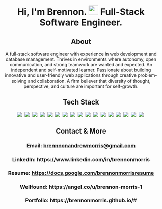 <h1 align="center">Hi, I'm Brennon. <img src="https://media.giphy.com/media/hvRJCLFzcasrR4ia7z/giphy.gif" width="30px"/> Full-Stack Software Engineer.</h1>

<h2 align="center">About</h2>
<div align="center">
  A full-stack software engineer with experience in web development and database management. Thrives in environments where autonomy, open communication, and strong teamwork are wanted and expected. An independent and self-motivated learner. Passionate about building innovative and user-friendly web applications through creative problem-solving and collaboration. A firm believer that diversity of thought, perspective, and culture are important for self-growth.
</div>

<h2 align="center">Tech Stack</h2>
<div align="center">
  <img src="https://img.shields.io/badge/html5-%23E34F26.svg?style=for-the-badge&logo=html5&logoColor=white"/></a>&nbsp
  <img src="https://img.shields.io/badge/css3-%231572B6.svg?style=for-the-badge&logo=css3&logoColor=white"/></a>&nbsp
  <img src="https://img.shields.io/badge/javascript-%23323330.svg?style=for-the-badge&logo=javascript&logoColor=%23F7DF1E"/></a>&nbsp
  <img src="https://img.shields.io/badge/Python-%23F7DF1E?style=for-the-badge&logo=Python&logoColor=black"/></a>&nbsp
  <img src="https://img.shields.io/badge/node.js-6DA55F?style=for-the-badge&logo=node.js&logoColor=white"/></a>&nbsp
  <img src="https://img.shields.io/badge/express.js-%23404d59.svg?style=for-the-badge&logo=express&logoColor=%2361DAFB"/></a>&nbsp
  <img src="https://img.shields.io/badge/Flask-BDBDBD?style=for-the-badge&logo=Flask&logoColor=black"/></a>&nbsp
  <img src="https://img.shields.io/badge/Sequelize-52B0E7?style=for-the-badge&logo=Sequelize&logoColor=white"/></a>&nbsp
  <img src="https://img.shields.io/badge/react-%2320232a.svg?style=for-the-badge&logo=react&logoColor=%2361DAFB"/></a>&nbsp
  <img src="https://img.shields.io/badge/redux-%23593d88.svg?style=for-the-badge&logo=redux&logoColor=white"/></a>&nbsp
  <img src="https://img.shields.io/badge/postgresql-%23316192.svg?style=for-the-badge&logo=postgresql&logoColor=white"/></a>&nbsp
  <img src="https://img.shields.io/badge/sqlite-%2307405e.svg?style=for-the-badge&logo=sqlite&logoColor=white"/></a>&nbsp
  <img src="https://img.shields.io/badge/Git-585858?style=for-the-badge&logo=Git&logoColor=white"/></a>&nbsp
  <img src="https://img.shields.io/badge/Heroku-430098?style=for-the-badge&logo=Heroku&logoColor=white"/></a>&nbsp
  <img src="https://img.shields.io/badge/Visual%20Studio%20Code-007ACC?style=for-the-badge&logo=Visual%20Studio%20Code&logoColor=white"/></a>&nbsp
  <img src="https://img.shields.io/badge/Postman-FF6C37?style=for-the-badge&logo=Postman&logoColor=white"/></a>&nbsp
  <img src="https://img.shields.io/badge/Docker-2496ED?style=for-the-badge&logo=Docker&logoColor=white"/></a>&nbsp 
</div>

<h2 align="center">Contact & More</h2>
<div align="center">
  <h3 align="center">Email: 
  <a href="https://mail.google.com">brennnonandrewmorris@gmail.com</a>
  </h3>
  <h3 align="center">LinkedIn: https://www.linkedin.com/in/brennonmorris</h3>
  <h3 align="center">Resume: 
  <a href="https://docs.google.com/document/d/1V0V0pDoZtEUAHR1XEIrjdKS62_h0O8cu4hTIgM9hWas/edit?usp=sharing">https://docs.google.com/brennonmorrisresume</a>
  <h3 align="center">Wellfound: https://angel.co/u/brennon-morris-1</h3>
  <h3 align="center">Portfolio: https://brennonmorris.github.io/#</h3>
</div>
